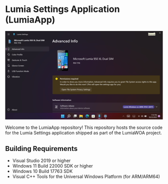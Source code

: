 # Lumia Settings Application (LumiaApp)

![MainPage](assets/MainPage.png)

Welcome to the LumiaApp repository! This repository hosts the source code for the Lumia Settings application shipped as part of the LumiaWOA project.

## Building Requirements

- Visual Studio 2019 or higher
- Windows 11 Build 22000 SDK or higher
- Windows 10 Build 17763 SDK
- Visual C++ Tools for the Universal Windows Platform (for ARM/ARM64)
